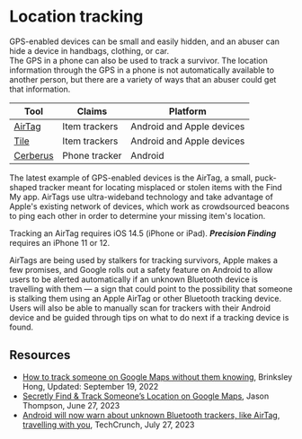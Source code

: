 # Location tracking

GPS-enabled devices can be small and easily hidden, and an abuser can hide a device in handbags, clothing, or car.  
The GPS in a phone can also be used to track a survivor. The location information through the GPS in a phone is not automatically available to another person, but there are a variety of ways that an abuser could get that information. 

| Tool | Claims | Platform |
|----- | ----- |----- |
| [AirTag](https://www.apple.com/airtag/) | Item trackers | Android and Apple devices |
| [Tile](https://tile.com/) | Item trackers | Android and Apple devices |
| [Cerberus](https://www.cerberusapp.com/) | Phone tracker | Android |

The latest example of GPS-enabled devices is the AirTag, a small, puck-shaped tracker meant for locating misplaced or stolen items with the Find My app. AirTags use ultra-wideband technology and take advantage of Apple's existing network of devices, which work as crowdsourced beacons to ping each other in order to determine your missing item's location.

Tracking an AirTag requires iOS 14.5 (iPhone or iPad). ***Precision Finding*** requires an iPhone 11 or 12. 

AirTags are being used by stalkers for tracking survivors, Apple makes a few promises, and Google rolls out a safety feature on Android to allow users to be alerted automatically if an unknown Bluetooth device is travelling with them — a sign that could point to the possibility that someone is stalking them using an Apple AirTag or other Bluetooth tracking device. Users will also be able to manually scan for trackers with their Android device and be guided through tips on what to do next if a tracking device is found.

## Resources

* [How to track someone on Google Maps without them knowing](https://www.supereasy.com/how-to-track-someone-on-google-maps-without-them-knowing/), Brinksley Hong, Updated: September 19, 2022
* [Secretly Find & Track Someone’s Location on Google Maps](https://adjustyourprivacy.com/tracking/google-maps/), Jason Thompson, June 27, 2023
* [Android will now warn about unknown Bluetooth trackers, like AirTag, travelling with you](https://techcrunch.com/2023/07/27/android-will-now-warn-about-unknown-bluetooth-trackers-like-airtag-traveling-with-you/), TechCrunch, July 27, 2023
